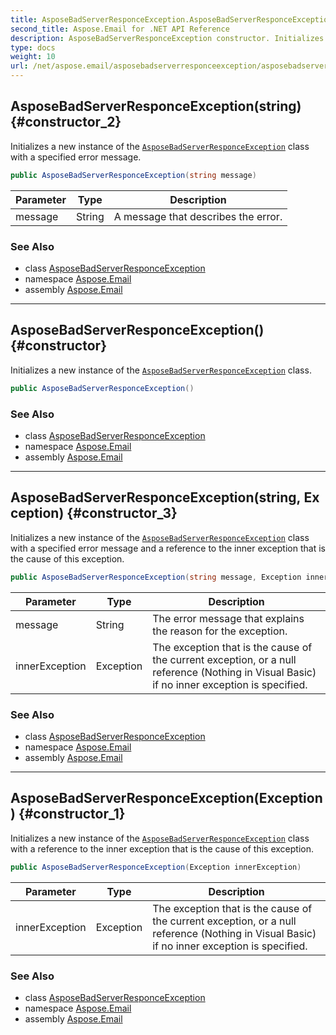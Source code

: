 ```yaml
---
title: AsposeBadServerResponceException.AsposeBadServerResponceException
second_title: Aspose.Email for .NET API Reference
description: AsposeBadServerResponceException constructor. Initializes a new instance of the AsposeBadServerResponceException class with a specified error message
type: docs
weight: 10
url: /net/aspose.email/asposebadserverresponceexception/asposebadserverresponceexception/
---
```

## AsposeBadServerResponceException(string) {#constructor_2}

Initializes a new instance of the [`AsposeBadServerResponceException`](../) class with a specified error message.

```csharp
public AsposeBadServerResponceException(string message)
```

| Parameter | Type | Description |
| --- | --- | --- |
| message | String | A message that describes the error. |

### See Also

* class [AsposeBadServerResponceException](../)
* namespace [Aspose.Email](../../asposebadserverresponceexception/)
* assembly [Aspose.Email](../../../)

---

## AsposeBadServerResponceException() {#constructor}

Initializes a new instance of the [`AsposeBadServerResponceException`](../) class.

```csharp
public AsposeBadServerResponceException()
```

### See Also

* class [AsposeBadServerResponceException](../)
* namespace [Aspose.Email](../../asposebadserverresponceexception/)
* assembly [Aspose.Email](../../../)

---

## AsposeBadServerResponceException(string, Exception) {#constructor_3}

Initializes a new instance of the [`AsposeBadServerResponceException`](../) class with a specified error message and a reference to the inner exception that is the cause of this exception.

```csharp
public AsposeBadServerResponceException(string message, Exception innerException)
```

| Parameter | Type | Description |
| --- | --- | --- |
| message | String | The error message that explains the reason for the exception. |
| innerException | Exception | The exception that is the cause of the current exception, or a null reference (Nothing in Visual Basic) if no inner exception is specified. |

### See Also

* class [AsposeBadServerResponceException](../)
* namespace [Aspose.Email](../../asposebadserverresponceexception/)
* assembly [Aspose.Email](../../../)

---

## AsposeBadServerResponceException(Exception) {#constructor_1}

Initializes a new instance of the [`AsposeBadServerResponceException`](../) class with a reference to the inner exception that is the cause of this exception.

```csharp
public AsposeBadServerResponceException(Exception innerException)
```

| Parameter | Type | Description |
| --- | --- | --- |
| innerException | Exception | The exception that is the cause of the current exception, or a null reference (Nothing in Visual Basic) if no inner exception is specified. |

### See Also

* class [AsposeBadServerResponceException](../)
* namespace [Aspose.Email](../../asposebadserverresponceexception/)
* assembly [Aspose.Email](../../../)


